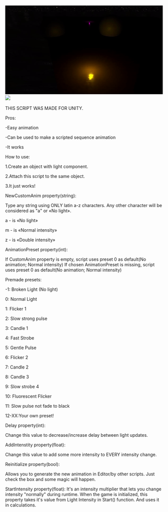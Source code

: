 ![](https://github.com/BioHazardAlBatros/Quake-Light-Flicker-Unity-Engine/blob/main/demo2.gif)
![](https://github.com/BioHazardAlBatros/Quake-Light-Flicker-Unity-Engine/blob/main/demo.gif)

THIS SCRIPT WAS MADE FOR UNITY.

Pros:

-Easy animation

-Can be used to make a scripted sequence animation

-It works


How to use:

1.Create an object with light component.

2.Attach this script to the same object.

3.It just works!


NewCustomAnim property(string):

Type any string using ONLY latin a-z characters. Any other character will be considered as "a" or «No light».

a - is «No light»

m - is «Normal intensity»

z - is «Double intensity»


AnimationPreset property(int):

If CustomAnim property is empty, script uses preset 0 as default(No animation; Normal intensity)
If chosen AnimationPreset is missing, script uses preset 0 as default(No animation; Normal intensity)

Premade presets:

-1: Broken Light (No light)

0: Normal Light

1: Flicker 1

2: Slow strong pulse

3: Candle 1

4: Fast Strobe

5: Gentle Pulse

6: Flicker 2

7: Candle 2

8: Candle 3

9: Slow strobe 4

10: Fluorescent Flicker

11: Slow pulse not fade to black

12-XX:Your own preset!


Delay property(int):

Change this value to decrease/increase delay between light updates.

AddIntenstity property(float):

Change this value to add some more intensity to EVERY intensity change.

Reinitialize property(bool):

Allows you to generate the new animation in Editor/by other scripts. Just check the box and some magic will happen.

StartIntensity property(float):
It's an intensity multiplier that lets you change intensity "normally" during runtime. When the game is initialized, this property takes it's value from Light Intensity in Start() function. And uses it in calculations.
